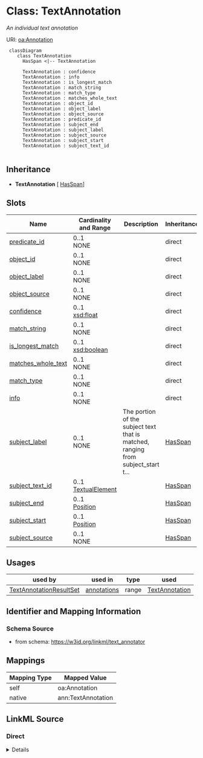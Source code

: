 # Class: TextAnnotation
_An individual text annotation_




URI: [oa:Annotation](http://www.w3.org/ns/oa#Annotation)


```{mermaid}
 classDiagram
    class TextAnnotation
      HasSpan <|-- TextAnnotation
      
      TextAnnotation : confidence
      TextAnnotation : info
      TextAnnotation : is_longest_match
      TextAnnotation : match_string
      TextAnnotation : match_type
      TextAnnotation : matches_whole_text
      TextAnnotation : object_id
      TextAnnotation : object_label
      TextAnnotation : object_source
      TextAnnotation : predicate_id
      TextAnnotation : subject_end
      TextAnnotation : subject_label
      TextAnnotation : subject_source
      TextAnnotation : subject_start
      TextAnnotation : subject_text_id
      
```




## Inheritance
* **TextAnnotation** [ [HasSpan](HasSpan.md)]



## Slots

| Name | Cardinality and Range | Description | Inheritance |
| ---  | --- | --- | --- |
| [predicate_id](predicate_id.md) | 0..1 <br/> NONE |  | direct |
| [object_id](object_id.md) | 0..1 <br/> NONE |  | direct |
| [object_label](object_label.md) | 0..1 <br/> NONE |  | direct |
| [object_source](object_source.md) | 0..1 <br/> NONE |  | direct |
| [confidence](confidence.md) | 0..1 <br/> [xsd:float](http://www.w3.org/2001/XMLSchema#float) |  | direct |
| [match_string](match_string.md) | 0..1 <br/> NONE |  | direct |
| [is_longest_match](is_longest_match.md) | 0..1 <br/> [xsd:boolean](http://www.w3.org/2001/XMLSchema#boolean) |  | direct |
| [matches_whole_text](matches_whole_text.md) | 0..1 <br/> NONE |  | direct |
| [match_type](match_type.md) | 0..1 <br/> NONE |  | direct |
| [info](info.md) | 0..1 <br/> NONE |  | direct |
| [subject_label](subject_label.md) | 0..1 <br/> NONE | The portion of the subject text that is matched, ranging from subject_start t... | [HasSpan](HasSpan.md) |
| [subject_text_id](subject_text_id.md) | 0..1 <br/> [TextualElement](TextualElement.md) |  | [HasSpan](HasSpan.md) |
| [subject_end](subject_end.md) | 0..1 <br/> [Position](Position.md) |  | [HasSpan](HasSpan.md) |
| [subject_start](subject_start.md) | 0..1 <br/> [Position](Position.md) |  | [HasSpan](HasSpan.md) |
| [subject_source](subject_source.md) | 0..1 <br/> NONE |  | [HasSpan](HasSpan.md) |



## Usages

| used by | used in | type | used |
| ---  | --- | --- | --- |
| [TextAnnotationResultSet](TextAnnotationResultSet.md) | [annotations](annotations.md) | range | [TextAnnotation](TextAnnotation.md) |






## Identifier and Mapping Information







### Schema Source


* from schema: https://w3id.org/linkml/text_annotator





## Mappings

| Mapping Type | Mapped Value |
| ---  | ---  |
| self | oa:Annotation |
| native | ann:TextAnnotation |


## LinkML Source

<!-- TODO: investigate https://stackoverflow.com/questions/37606292/how-to-create-tabbed-code-blocks-in-mkdocs-or-sphinx -->

### Direct

<details>
```yaml
name: TextAnnotation
description: An individual text annotation
from_schema: https://w3id.org/linkml/text_annotator
rank: 1000
mixins:
- HasSpan
attributes:
  predicate_id:
    name: predicate_id
    from_schema: https://w3id.org/linkml/text_annotator
    rank: 1000
    slot_uri: sssom:predicate_id
  object_id:
    name: object_id
    from_schema: https://w3id.org/linkml/text_annotator
    exact_mappings:
    - bpa:annotatedClass.id
    rank: 1000
    slot_uri: sssom:object_id
  object_label:
    name: object_label
    from_schema: https://w3id.org/linkml/text_annotator
    exact_mappings:
    - bpa:annotatedClass.prefLabel
    rank: 1000
    slot_uri: sssom:object_label
  object_source:
    name: object_source
    from_schema: https://w3id.org/linkml/text_annotator
    rank: 1000
    slot_uri: sssom:object_source
  confidence:
    name: confidence
    from_schema: https://w3id.org/linkml/text_annotator
    rank: 1000
    slot_uri: sssom:confidence
    range: float
  match_string:
    name: match_string
    from_schema: https://w3id.org/linkml/text_annotator
    rank: 1000
    slot_uri: sssom:match_string
  is_longest_match:
    name: is_longest_match
    from_schema: https://w3id.org/linkml/text_annotator
    rank: 1000
    range: boolean
  matches_whole_text:
    name: matches_whole_text
    from_schema: https://w3id.org/linkml/text_annotator
    range: boolean
  match_type:
    name: match_type
    from_schema: https://w3id.org/linkml/text_annotator
    rank: 1000
  info:
    name: info
    from_schema: https://w3id.org/linkml/text_annotator
    rank: 1000
class_uri: oa:Annotation

```
</details>

### Induced

<details>
```yaml
name: TextAnnotation
description: An individual text annotation
from_schema: https://w3id.org/linkml/text_annotator
rank: 1000
mixins:
- HasSpan
attributes:
  predicate_id:
    name: predicate_id
    from_schema: https://w3id.org/linkml/text_annotator
    rank: 1000
    slot_uri: sssom:predicate_id
    alias: predicate_id
    owner: TextAnnotation
    domain_of:
    - TextAnnotation
    range: string
  object_id:
    name: object_id
    from_schema: https://w3id.org/linkml/text_annotator
    exact_mappings:
    - bpa:annotatedClass.id
    rank: 1000
    slot_uri: sssom:object_id
    alias: object_id
    owner: TextAnnotation
    domain_of:
    - TextAnnotation
    range: string
  object_label:
    name: object_label
    from_schema: https://w3id.org/linkml/text_annotator
    exact_mappings:
    - bpa:annotatedClass.prefLabel
    rank: 1000
    slot_uri: sssom:object_label
    alias: object_label
    owner: TextAnnotation
    domain_of:
    - TextAnnotation
    range: string
  object_source:
    name: object_source
    from_schema: https://w3id.org/linkml/text_annotator
    rank: 1000
    slot_uri: sssom:object_source
    alias: object_source
    owner: TextAnnotation
    domain_of:
    - TextAnnotation
    range: string
  confidence:
    name: confidence
    from_schema: https://w3id.org/linkml/text_annotator
    rank: 1000
    slot_uri: sssom:confidence
    alias: confidence
    owner: TextAnnotation
    domain_of:
    - TextAnnotation
    range: float
  match_string:
    name: match_string
    from_schema: https://w3id.org/linkml/text_annotator
    rank: 1000
    slot_uri: sssom:match_string
    alias: match_string
    owner: TextAnnotation
    domain_of:
    - TextAnnotation
    range: string
  is_longest_match:
    name: is_longest_match
    from_schema: https://w3id.org/linkml/text_annotator
    rank: 1000
    alias: is_longest_match
    owner: TextAnnotation
    domain_of:
    - TextAnnotation
    range: boolean
  matches_whole_text:
    name: matches_whole_text
    from_schema: https://w3id.org/linkml/text_annotator
    alias: matches_whole_text
    owner: TextAnnotation
    domain_of:
    - TextAnnotationConfiguration
    - TextAnnotation
    range: boolean
  match_type:
    name: match_type
    from_schema: https://w3id.org/linkml/text_annotator
    rank: 1000
    alias: match_type
    owner: TextAnnotation
    domain_of:
    - TextAnnotation
    range: string
  info:
    name: info
    from_schema: https://w3id.org/linkml/text_annotator
    rank: 1000
    alias: info
    owner: TextAnnotation
    domain_of:
    - TextAnnotation
    range: string
  subject_start:
    name: subject_start
    from_schema: https://w3id.org/linkml/text_annotator
    exact_mappings:
    - bpa:from
    rank: 1000
    alias: subject_start
    owner: TextAnnotation
    domain_of:
    - HasSpan
    range: Position
  subject_end:
    name: subject_end
    from_schema: https://w3id.org/linkml/text_annotator
    exact_mappings:
    - bpa:to
    rank: 1000
    alias: subject_end
    owner: TextAnnotation
    domain_of:
    - HasSpan
    range: Position
  subject_label:
    name: subject_label
    description: The portion of the subject text that is matched, ranging from subject_start
      to subject_end
    from_schema: https://w3id.org/linkml/text_annotator
    exact_mappings:
    - bpa:text
    rank: 1000
    alias: subject_label
    owner: TextAnnotation
    domain_of:
    - HasSpan
    range: string
  subject_source:
    name: subject_source
    from_schema: https://w3id.org/linkml/text_annotator
    exact_mappings:
    - oa:hasBody
    rank: 1000
    slot_uri: sssom:subject_source
    alias: subject_source
    owner: TextAnnotation
    domain_of:
    - HasSpan
    range: string
  subject_text_id:
    name: subject_text_id
    from_schema: https://w3id.org/linkml/text_annotator
    rank: 1000
    alias: subject_text_id
    owner: TextAnnotation
    domain_of:
    - HasSpan
    range: TextualElement
class_uri: oa:Annotation

```
</details>